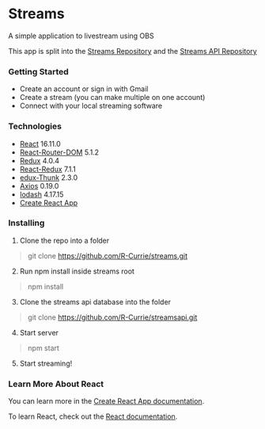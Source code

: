 # Streams

A simple application to livestream using OBS

This app is split into the [Streams Repository](https://github.com/R-Currie/streams) and the [Streams API Repository](https://github.com/R-Currie/streamsapi)

### Getting Started
* Create an account or sign in with Gmail
* Create a stream (you can make multiple on one account)
* Connect with your local streaming software

### Technologies
* [React](https://reactjs.org/) 16.11.0
* [React-Router-DOM](https://reacttraining.com/react-router/web/guides/quick-start) 5.1.2
* [Redux](https://redux.js.org/) 4.0.4
* [React-Redux](https://react-redux.js.org/) 7.1.1
* [edux-Thunk](https://github.com/reduxjs/redux-thunk) 2.3.0
* [Axios](https://github.com/axios/axios) 0.19.0
* [lodash](https://lodash.com/docs/4.17.15) 4.17.15
* [Create React App](https://facebook.github.io/create-react-app/docs/getting-started)

### Installing

1. Clone the repo into a folder
> git clone https://github.com/R-Currie/streams.git
2. Run npm install inside streams root
> npm install
3. Clone the streams api database into the folder
> git clone https://github.com/R-Currie/streamsapi.git
4. Start server
> npm start
5. Start streaming!

### Learn More About React

You can learn more in the [Create React App documentation](https://facebook.github.io/create-react-app/docs/getting-started).

To learn React, check out the [React documentation](https://reactjs.org/).
